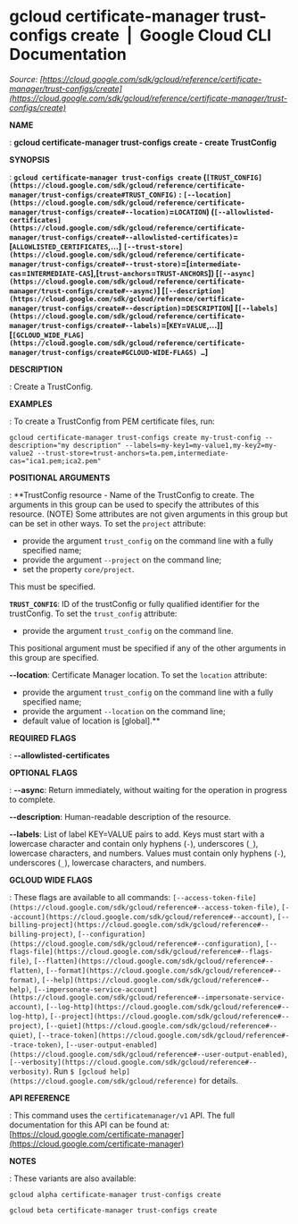 # gcloud certificate-manager trust-configs create  |  Google Cloud CLI Documentation

*Source: [https://cloud.google.com/sdk/gcloud/reference/certificate-manager/trust-configs/create](https://cloud.google.com/sdk/gcloud/reference/certificate-manager/trust-configs/create)*

**NAME**

: **gcloud certificate-manager trust-configs create - create TrustConfig**

**SYNOPSIS**

: **`gcloud certificate-manager trust-configs create` (`[TRUST_CONFIG](https://cloud.google.com/sdk/gcloud/reference/certificate-manager/trust-configs/create#TRUST_CONFIG)` : `[--location](https://cloud.google.com/sdk/gcloud/reference/certificate-manager/trust-configs/create#--location)`=`LOCATION`) (`[--allowlisted-certificates](https://cloud.google.com/sdk/gcloud/reference/certificate-manager/trust-configs/create#--allowlisted-certificates)`=[`ALLOWLISTED_CERTIFICATES`,…] `[--trust-store](https://cloud.google.com/sdk/gcloud/reference/certificate-manager/trust-configs/create#--trust-store)`=[`intermediate-cas`=`INTERMEDIATE-CAS`],[`trust-anchors`=`TRUST-ANCHORS`]) [`[--async](https://cloud.google.com/sdk/gcloud/reference/certificate-manager/trust-configs/create#--async)`] [`[--description](https://cloud.google.com/sdk/gcloud/reference/certificate-manager/trust-configs/create#--description)`=`DESCRIPTION`] [`[--labels](https://cloud.google.com/sdk/gcloud/reference/certificate-manager/trust-configs/create#--labels)`=[`KEY`=`VALUE`,…]] [`[GCLOUD_WIDE_FLAG](https://cloud.google.com/sdk/gcloud/reference/certificate-manager/trust-configs/create#GCLOUD-WIDE-FLAGS) …`]**

**DESCRIPTION**

: Create a TrustConfig.

**EXAMPLES**

: To create a TrustConfig from PEM certificate files, run:

```
gcloud certificate-manager trust-configs create my-trust-config --description="my description" --labels=my-key1=my-value1,my-key2=my-value2 --trust-store=trust-anchors=ta.pem,intermediate-cas="ica1.pem;ica2.pem"
```

**POSITIONAL ARGUMENTS**

: **TrustConfig resource - Name of the TrustConfig to create. The arguments in this
group can be used to specify the attributes of this resource. (NOTE) Some
attributes are not given arguments in this group but can be set in other ways.
To set the `project` attribute:

- provide the argument `trust_config` on the command line with a fully
specified name;
- provide the argument `--project` on the command line;
- set the property `core/project`.

This must be specified.

**`TRUST_CONFIG`**:
ID of the trustConfig or fully qualified identifier for the trustConfig.
To set the `trust_config` attribute:

- provide the argument `trust_config` on the command line.

This positional argument must be specified if any of the other arguments in this
group are specified.

**--location**:
Certificate Manager location.
To set the `location` attribute:

- provide the argument `trust_config` on the command line with a fully
specified name;
- provide the argument `--location` on the command line;
- default value of location is [global].**

**REQUIRED FLAGS**

: **--allowlisted-certificates**

**OPTIONAL FLAGS**

: **--async**:
Return immediately, without waiting for the operation in progress to complete.

**--description**:
Human-readable description of the resource.

**--labels**:
List of label KEY=VALUE pairs to add.
Keys must start with a lowercase character and contain only hyphens
(`-`), underscores (`_`), lowercase characters, and
numbers. Values must contain only hyphens (`-`), underscores
(`_`), lowercase characters, and numbers.

**GCLOUD WIDE FLAGS**

: These flags are available to all commands: `[--access-token-file](https://cloud.google.com/sdk/gcloud/reference#--access-token-file)`,
`[--account](https://cloud.google.com/sdk/gcloud/reference#--account)`, `[--billing-project](https://cloud.google.com/sdk/gcloud/reference#--billing-project)`,
`[--configuration](https://cloud.google.com/sdk/gcloud/reference#--configuration)`,
`[--flags-file](https://cloud.google.com/sdk/gcloud/reference#--flags-file)`,
`[--flatten](https://cloud.google.com/sdk/gcloud/reference#--flatten)`, `[--format](https://cloud.google.com/sdk/gcloud/reference#--format)`, `[--help](https://cloud.google.com/sdk/gcloud/reference#--help)`, `[--impersonate-service-account](https://cloud.google.com/sdk/gcloud/reference#--impersonate-service-account)`,
`[--log-http](https://cloud.google.com/sdk/gcloud/reference#--log-http)`,
`[--project](https://cloud.google.com/sdk/gcloud/reference#--project)`, `[--quiet](https://cloud.google.com/sdk/gcloud/reference#--quiet)`, `[--trace-token](https://cloud.google.com/sdk/gcloud/reference#--trace-token)`, `[--user-output-enabled](https://cloud.google.com/sdk/gcloud/reference#--user-output-enabled)`,
`[--verbosity](https://cloud.google.com/sdk/gcloud/reference#--verbosity)`.
Run `$ [gcloud help](https://cloud.google.com/sdk/gcloud/reference)` for details.

**API REFERENCE**

: This command uses the `certificatemanager/v1` API. The full
documentation for this API can be found at: [https://cloud.google.com/certificate-manager](https://cloud.google.com/certificate-manager)

**NOTES**

: These variants are also available:

```
gcloud alpha certificate-manager trust-configs create
```

```
gcloud beta certificate-manager trust-configs create
```